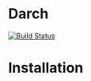# Darch

[![Build Status](https://travis-ci.org/pauldotknopf/darch.svg?branch=develop)](https://travis-ci.org/pauldotknopf/darch)

# Installation
